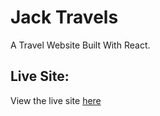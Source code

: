 # Jack Travels

A Travel Website Built With React.

## Live Site:

View the live site [here](https://travel.jackjona.ga)


